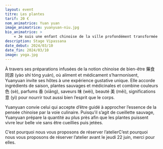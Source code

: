 ```yaml
---
layout: event
titre: Les plantes
tarif: 20 €
nom_animatrice: Yuan yuan
image_animatrice: yuanyuan-niu.jpg
bio_animatrice: >
    « Je suis une enfant chinoise de la ville profondément transformée par deux expériences qui ont établi mon lien avec les plantes et la nature : un cours certifié de permaculture en Thaïlande ; mon apprentissage auprès d'un maître de la médecine traditionnelle chinoise exerçant à Chengdu. Je porte en moi le respect de la nature et ce respect se manifeste à chaque instant, de la cueillette à l'assiette. Pour cela, j'incarne ce mantra :» 
description: Stage Vipassana
date_debut: 2024/03/10
date_fin: 2024/03/10
image: yoga.jpg
---
```


À travers ses préparations infusées de la notion chinoise de bien-être 藥食同源 (yào shí tóng yuán), où aliment et médicament s’harmonisent, Yuanyuan invite ses hôtes à une expérience gustative unique. Elle accorde ingrédients de saison, plantes sauvages et médicinales et combine couleurs 色 (sè), parfums 香 (xiāng), saveurs 味 (wèi), beauté 美 (měi), significations 意 (yì) pour nourrir tout aussi bien l’esprit que le corps.

Yuanyuan convie celui qui accepte d’être guidé à approcher l’essence de la pensée chinoise par la voie culinaire. Puisqu’il s’agit de cueillette sauvage, Yuanyuan prépare la quantité au plus près afin que les plantes puissent vivre leur belle vie sans être cueillies puis jetées.

C’est pourquoi nous vous proposons de réserver l’atelierC’est pourquoi nous vous proposons de réserver l’atelier avant le jeudi 22 juin, merci pour elles.
